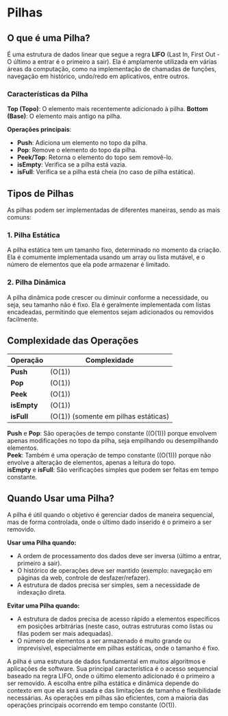 # Pilhas

## O que é uma Pilha?

É uma estrutura de dados linear que segue a regra **LIFO** (Last In, First Out - O último a entrar é o primeiro a sair). Ela é amplamente utilizada em várias áreas da computação, como na implementação de chamadas de funções, navegação em histórico, undo/redo em aplicativos, entre outros.

### Características da Pilha

**Top (Topo)**: O elemento mais recentemente adicionado à pilha.
**Bottom (Base)**: O elemento mais antigo na pilha.<br>

**Operações principais**:
  - **Push**: Adiciona um elemento no topo da pilha.
  - **Pop**: Remove o elemento do topo da pilha.
  - **Peek/Top**: Retorna o elemento do topo sem removê-lo.
  - **isEmpty**: Verifica se a pilha está vazia.
  - **isFull**: Verifica se a pilha está cheia (no caso de pilha estática).

## Tipos de Pilhas

As pilhas podem ser implementadas de diferentes maneiras, sendo as mais comuns:

### 1. **Pilha Estática**
A pilha estática tem um tamanho fixo, determinado no momento da criação. Ela é comumente implementada usando um array ou lista mutável, e o número de elementos que ela pode armazenar é limitado.

### 2. **Pilha Dinâmica**
A pilha dinâmica pode crescer ou diminuir conforme a necessidade, ou seja, seu tamanho não é fixo. Ela é geralmente implementada com listas encadeadas, permitindo que elementos sejam adicionados ou removidos facilmente.

## Complexidade das Operações

| Operação    | Complexidade |
|-------------|--------------|
| **Push**    | \(O(1)\)     |
| **Pop**     | \(O(1)\)     |
| **Peek**    | \(O(1)\)     |
| **isEmpty** | \(O(1)\)     |
| **isFull**  | \(O(1)\) (somente em pilhas estáticas) |


**Push** e **Pop**: São operações de tempo constante (\(O(1)\)) porque envolvem apenas modificações no topo da pilha, seja empilhando ou desempilhando elementos.<br>
**Peek**: Também é uma operação de tempo constante (\(O(1)\)) porque não envolve a alteração de elementos, apenas a leitura do topo.<br>
**isEmpty** e **isFull**: São verificações simples que podem ser feitas em tempo constante.

## Quando Usar uma Pilha?

A pilha é útil quando o objetivo é gerenciar dados de maneira sequencial, mas de forma controlada, onde o último dado inserido é o primeiro a ser removido.

**Usar uma Pilha quando:**
- A ordem de processamento dos dados deve ser inversa (último a entrar, primeiro a sair).
- O histórico de operações deve ser mantido (exemplo: navegação em páginas da web, controle de desfazer/refazer).
- A estrutura de dados precisa ser simples, sem a necessidade de indexação direta.

**Evitar uma Pilha quando:**
- A estrutura de dados precisa de acesso rápido a elementos específicos em posições arbitrárias (neste caso, outras estruturas como listas ou filas podem ser mais adequadas).
- O número de elementos a ser armazenado é muito grande ou imprevisível, especialmente em pilhas estáticas, onde o tamanho é fixo.

A pilha é uma estrutura de dados fundamental em muitos algoritmos e aplicações de software. Sua principal característica é o acesso sequencial baseado na regra LIFO, onde o último elemento adicionado é o primeiro a ser removido. A escolha entre pilha estática e dinâmica depende do contexto em que ela será usada e das limitações de tamanho e flexibilidade necessárias. As operações em pilhas são eficientes, com a maioria das operações principais ocorrendo em tempo constante \(O(1)\).